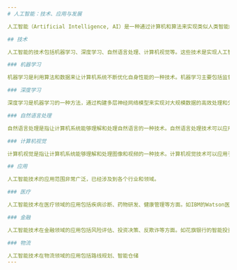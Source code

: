 ```yaml
---
# 人工智能：技术、应用与发展

人工智能（Artificial Intelligence, AI）是一种通过计算机和算法来实现类似人类智能的技术和应用。自20世纪中期以来，人工智能技术在不断发展和完善，已经成为各个领域的热门话题。本文将从技术、应用和发展三个方面探讨人工智能的现状和未来。

## 技术

人工智能的技术包括机器学习、深度学习、自然语言处理、计算机视觉等。这些技术是实现人工智能的核心，也是人工智能不断发展和进步的基础。

### 机器学习

机器学习是利用算法和数据来让计算机系统不断优化自身性能的一种技术。机器学习主要包括监督学习、无监督学习和强化学习三种方法。监督学习是指通过标记数据来训练系统，无监督学习是指通过数据的自我聚类来训练系统，强化学习则是通过与环境的交互来训练系统。机器学习技术的应用范围非常广泛，如自然语言处理、计算机视觉、医疗、金融等领域。

### 深度学习

深度学习是机器学习的一种方法，通过构建多层神经网络模型来实现对大规模数据的高效处理和分析。深度学习技术在自然语言处理、图像识别、语音识别等领域得到广泛应用，如谷歌的语音识别、微软的人脸识别等。

### 自然语言处理

自然语言处理是指让计算机系统能够理解和处理自然语言的一种技术。自然语言处理技术可以应用于机器翻译、文本分类、情感分析等领域，如谷歌的翻译系统、微软的语音识别系统等。

### 计算机视觉

计算机视觉是指让计算机系统能够理解和处理图像和视频的一种技术。计算机视觉技术可以应用于人脸识别、目标检测、智能监控等领域，如华为的智能监控系统、阿里巴巴的人脸识别系统等。

## 应用

人工智能技术的应用范围非常广泛，已经涉及到各个行业和领域。

### 医疗

人工智能技术在医疗领域的应用包括疾病诊断、药物研发、健康管理等方面。如IBM的Watson医疗系统可以通过分析患者的病历、症状等信息来辅助医生进行诊断和治疗。

### 金融

人工智能技术在金融领域的应用包括风险评估、投资决策、反欺诈等方面。如花旗银行的智能投资系统可以通过分析市场数据和投资组合来辅助投资决策。

### 物流

人工智能技术在物流领域的应用包括路线规划、智能仓储
---
```

